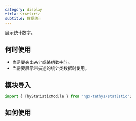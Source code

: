 ```yaml
---
category: display
title: Statistic
subtitle: 数据统计
---
```


<alert>展示统计数字。</alert>
## 何时使用
- 当需要突出某个或某组数字时。
- 当需要展示带描述的统计类数据时使用。


## 模块导入
```ts
import { ThyStatisticModule } from "ngx-tethys/statistic";
```

## 如何使用
<examples/>
